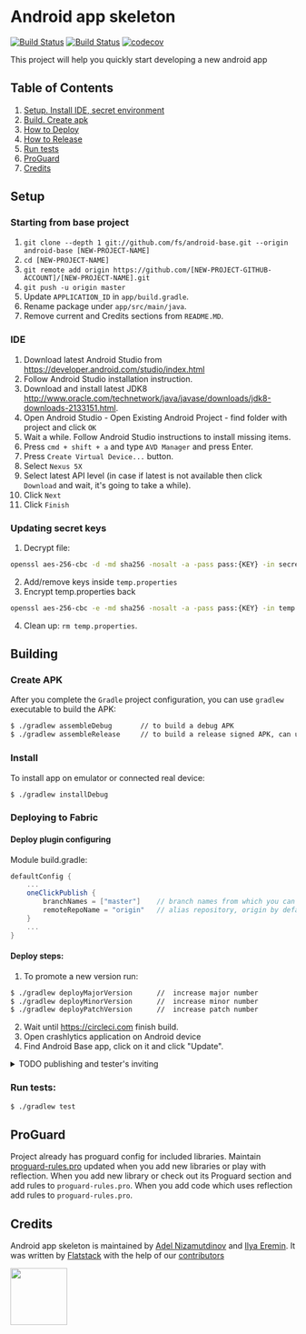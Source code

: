Android app skeleton
=======================================
[![Build Status](https://circleci.com/gh/fs/android-base.png?style=shield&circle-token=c932b3e8650c436df970e9d1e9e06e8ef8fc9893)](https://circleci.com/gh/fs/android-base)
[![Build Status](https://travis-ci.org/fs/android-base.png)](https://travis-ci.org/fs/android-base/pull_requests)
[![codecov](https://codecov.io/gh/fs/android-base/branch/master/graph/badge.svg)](https://codecov.io/gh/fs/android-base)

This project will help you quickly start developing a new android app

## Table of Contents
1. [Setup. Install IDE, secret environment](#setup)
1. [Build. Create apk](#building)
1. [How to Deploy](#deploying-to-fabric)
1. [How to Release](#build-a-release-apk)
1. [Run tests](#run-tests)
1. [ProGuard](#proguard)
1. [Credits](#credits)

## Setup
### Starting from base project
1. `git clone --depth 1 git://github.com/fs/android-base.git --origin android-base [NEW-PROJECT-NAME]`
1. `cd [NEW-PROJECT-NAME]`
1. `git remote add origin https://github.com/[NEW-PROJECT-GITHUB-ACCOUNT]/[NEW-PROJECT-NAME].git`
1. `git push -u origin master`
1. Update `APPLICATION_ID` in `app/build.gradle`.
1. Rename package under `app/src/main/java`.
1. Remove current and Credits sections from `README.MD`.

### IDE
1. Download latest Android Studio from https://developer.android.com/studio/index.html
1. Follow Android Studio installation instruction.
1. Download and install latest JDK8 http://www.oracle.com/technetwork/java/javase/downloads/jdk8-downloads-2133151.html.
1. Open Android Studio - Open Existing Android Project - find folder with project and click `OK`
1. Wait a while. Follow Android Studio instructions to install missing items.
1. Press `cmd + shift + a` and type `AVD Manager` and press Enter.
1. Press `Create Virtual Device...` button.
1. Select `Nexus 5X`
1. Select latest API level (in case if latest is not available then click `Download` and wait, it's going to take a while).
1. Click `Next`
1. Click `Finish`

### Updating secret keys
1. Decrypt file:

```bash
openssl aes-256-cbc -d -md sha256 -nosalt -a -pass pass:{KEY} -in secrets/keys.properties.crypted > temp.properties
```

2. Add/remove keys inside `temp.properties`
3. Encrypt temp.properties back

```bash
openssl aes-256-cbc -e -md sha256 -nosalt -a -pass pass:{KEY} -in temp.properties -out ./secrets/keys.properties.crypted

```

4. Clean up: `rm temp.properties`.

## Building
### Create APK
After you complete the `Gradle` project configuration, you can use `gradlew` executable to build the APK:
```bash
$ ./gradlew assembleDebug       // to build a debug APK
$ ./gradlew assembleRelease     // to build a release signed APK, can upload to Market
```
### Install
To install app on emulator or connected real device:
```bash
$ ./gradlew installDebug
```

### Deploying to Fabric
#### Deploy plugin configuring
Module build.gradle:
```groovy
defaultConfig {
    ...
    oneClickPublish {
        branchNames = ["master"]    // branch names from which you can deploy, master by default
        remoteRepoName = "origin"   // alias repository, origin by default
    }
    ...
}
```

#### Deploy steps:
1. To promote a new version run:
```bash
$ ./gradlew deployMajorVersion      //  increase major number
$ ./gradlew deployMinorVersion      //  increase minor number
$ ./gradlew deployPatchVersion      //  increase patch number
```
2. Wait until https://circleci.com finish build.
2. Open crashlytics application on Android device
2. Find Android Base app, click on it and click "Update".

<details>
<summary>TODO publishing and tester's inviting</summary>
 
### Publish to production
 
### Invitation for testers
</details>

### Run tests:
```bash
$ ./gradlew test
```

## ProGuard
Project already has proguard config for included libraries.
Maintain [proguard-rules.pro](https://github.com/fs/android-base/blob/master/app/proguard-rules.pro) updated when you add new libraries or play with reflection.
When you add new library or check out its Proguard section and add rules to `proguard-rules.pro`.
When you add code which uses reflection add rules to `proguard-rules.pro`.

## Credits
Android app skeleton is maintained by [Adel Nizamutdinov](http://github.com/adelnizamutdinov) and [Ilya Eremin](http://github.com/ilyaeremin).
It was written by [Flatstack](http://www.flatstack.com) with the help of our
[contributors](http://github.com/fs/android-base/contributors)

[<img src="http://www.flatstack.com/logo.svg" width="100"/>](http://www.flatstack.com)